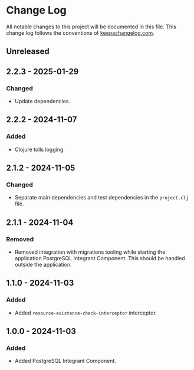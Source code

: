 # Change Log

All notable changes to this project will be documented in this file. This change log follows the conventions
of [keepachangelog.com](http://keepachangelog.com/).

## Unreleased

## 2.2.3 - 2025-01-29

### Changed

- Update dependencies.

## 2.2.2 - 2024-11-07

### Added

- Clojure tolls logging.

## 2.1.2 - 2024-11-05

### Changed

- Separate main dependencies and test dependencies in the `project.clj` file.

## 2.1.1 - 2024-11-04

### Removed

- Removed integration with migrations tooling while starting the application PostgreSQL Integrant Component. This should
  be handled outside the application.

## 1.1.0 - 2024-11-03

### Added

- Added `resource-existence-check-interceptor` interceptor.

## 1.0.0 - 2024-11-03

### Added

- Added PostgreSQL Integrant Component.
